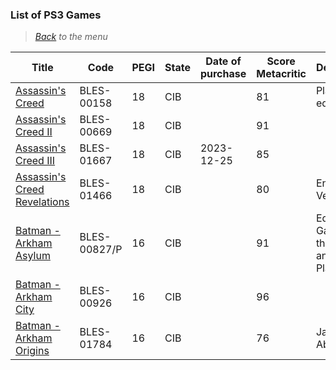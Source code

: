 ### List of PS3 Games


> *[Back](../games.md) to the menu*

| Title | Code | PEGI |  State | Date of purchase | Score Metacritic |  Description |
| --- | --- | --- | --- | --- | --- | --- |
| [ Assassin's Creed](https://fr.m.wikipedia.org/wiki/Assassin%27s_Creed_(jeu_vid%C3%A9o)) | BLES-00158 | 18 | CIB | | 81 | Platinum edition |
| [Assassin's Creed II](https://fr.m.wikipedia.org/wiki/Assassin%27s_Creed_II) | BLES-00669 | 18 | CIB | | 91 | |
| [Assassin's Creed III](https://fr.m.wikipedia.org/wiki/Assassin%27s_Creed_III) | BLES-01667 | 18 | CIB | 2023-12-25 | 85 | |
| [Assassin's Creed Revelations](https://fr.m.wikipedia.org/wiki/Assassin%27s_Creed_Revelations) | BLES-01466 | 18 | CIB | | 80 | English Version |
| [Batman - Arkham Asylum](https://fr.m.wikipedia.org/wiki/Batman:_Arkham_Asylum) | BLES-00827/P | 16 | CIB | | 91 | Edition Game of the year and Platinum |
| [Batman - Arkham City](https://fr.m.wikipedia.org/wiki/Batman:_Arkham_City) | BLES-00926 | 16 | CIB | | 96 | |
| [Batman - Arkham Origins](https://fr.m.wikipedia.org/wiki/Batman:_Arkham_Origins) | BLES-01784 | 16 | CIB | | 76 | Jaquette Abimée |
